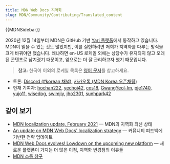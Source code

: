 ```yaml
---
title: MDN Web Docs 지역화
slug: MDN/Community/Contributing/Translated_content
---
```


{{MDNSidebar}}

2020년 12월 14일부터 MDN은 GitHub 기반 [Yari 플랫폼](https://github.com/mdn/yari)에서 동작하고 있습니다. MDN이 얻을 수 있는 것도 많았지만, 이를 실현하려면 저희가 지역화를 다루는 방식을 크게 바꿔야만 했습니다. 왜냐하면 en-US 로케일 외에는 상당수가 유지되지 않고 오래된 콘텐츠로 남겨졌기 때문이고, 앞으로는 더 잘 관리하고자 했기 때문입니다.

> **참고:** 한국어 이외의 로케일 목록은 [영어 문서](/ko/docs/MDN/Community/Contributing/Translated_content)를 참고하세요.

- 토론: [Discord (#korean 채널)](/discord), [카카오톡 (MDN Korea 오픈채팅)](https://open.kakao.com/o/gdfG288c)
- 현재 기여자: [hochan222](https://github.com/hochan222), [yechoi42](https://github.com/yechoi42), [cos18](https://github.com/cos18), [GwangYeol-Im](https://github.com/GwangYeol-Im), [pje1740](https://github.com/pje1740), [yujo11](https://github.com/yujo11), [wisedog](https://github.com/wisedog), [swimjiy](https://github.com/swimjiy), [jho2301](https://github.com/jho2301), [sunhpark42](https://github.com/sunhpark42)

## 같이 보기

- [MDN localization update, February 2021](https://hacks.mozilla.org/2021/02/mdn-localization-update-february-2021/) — MDN의 지역화 최신 상태
- [An update on MDN Web Docs' localization strategy](https://hacks.mozilla.org/2020/12/an-update-on-mdn-web-docs-localization-strategy/) — 커뮤니티 피드백에 기반한 전략 업데이트
- [MDN Web Docs evolves! Lowdown on the upcoming new platform](https://hacks.mozilla.org/2020/10/mdn-web-docs-evolves-lowdown-on-the-upcoming-new-platform/) — 새로운 플랫폼이 가지는 더 많은 이점, 지역화 변경점의 이유들
- [MDN 소통 창구](/ko/docs/MDN/Community/Communication_channels)
